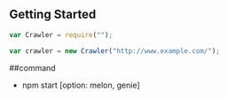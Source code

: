 ## Getting Started

```js
var Crawler = require("");

var crawler = new Crawler("http://www.example.com/");
```

##command
- npm start [option: melon, genie]

